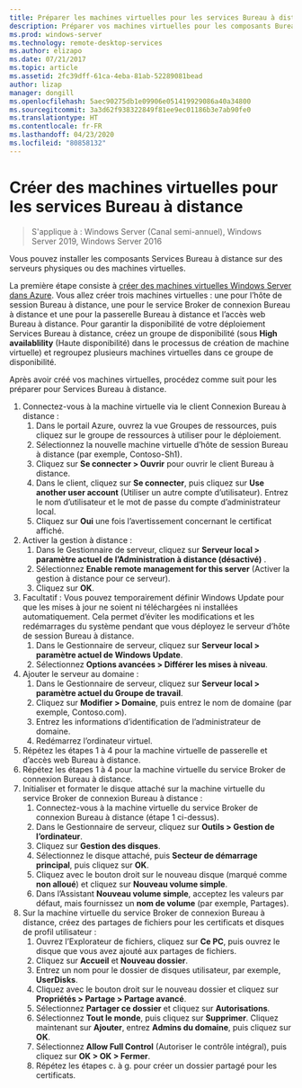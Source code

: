 ```yaml
---
title: Préparer les machines virtuelles pour les services Bureau à distance
description: Préparer vos machines virtuelles pour les composants Bureau à distance
ms.prod: windows-server
ms.technology: remote-desktop-services
ms.author: elizapo
ms.date: 07/21/2017
ms.topic: article
ms.assetid: 2fc39dff-61ca-4eba-81ab-52289081bead
author: lizap
manager: dongill
ms.openlocfilehash: 5aec90275db1e09906e051419929086a40a34800
ms.sourcegitcommit: 3a3d62f938322849f81ee9ec01186b3e7ab90fe0
ms.translationtype: HT
ms.contentlocale: fr-FR
ms.lasthandoff: 04/23/2020
ms.locfileid: "80858132"
---
```

# <a name="create-virtual-machines-for-remote-desktop"></a>Créer des machines virtuelles pour les services Bureau à distance

>S'applique à : Windows Server (Canal semi-annuel), Windows Server 2019, Windows Server 2016

Vous pouvez installer les composants Services Bureau à distance sur des serveurs physiques ou des machines virtuelles. 

La première étape consiste à [créer des machines virtuelles Windows Server dans Azure](/azure/virtual-machines/windows/quick-create-portal). Vous allez créer trois machines virtuelles : une pour l’hôte de session Bureau à distance, une pour le service Broker de connexion Bureau à distance et une pour la passerelle Bureau à distance et l’accès web Bureau à distance. Pour garantir la disponibilité de votre déploiement Services Bureau à distance, créez un groupe de disponibilité (sous **High availablility** (Haute disponibilité) dans le processus de création de machine virtuelle) et regroupez plusieurs machines virtuelles dans ce groupe de disponibilité.
 
Après avoir créé vos machines virtuelles, procédez comme suit pour les préparer pour Services Bureau à distance.

1.  Connectez-vous à la machine virtuelle via le client Connexion Bureau à distance :  
    1.  Dans le portail Azure, ouvrez la vue Groupes de ressources, puis cliquez sur le groupe de ressources à utiliser pour le déploiement.  
    2.  Sélectionnez la nouvelle machine virtuelle d’hôte de session Bureau à distance (par exemple, Contoso-Sh1).  
    3.  Cliquez sur **Se connecter > Ouvrir** pour ouvrir le client Bureau à distance.  
    4.  Dans le client, cliquez sur **Se connecter**, puis cliquez sur **Use another user account** (Utiliser un autre compte d’utilisateur). Entrez le nom d’utilisateur et le mot de passe du compte d’administrateur local.  
    5.  Cliquez sur **Oui** une fois l’avertissement concernant le certificat affiché.  
2.  Activer la gestion à distance :  
    1.  Dans le Gestionnaire de serveur, cliquez sur **Serveur local > paramètre actuel de l’Administration à distance (désactivé)** .  
    2.  Sélectionnez **Enable remote management for this server** (Activer la gestion à distance pour ce serveur).  
    3.  Cliquez sur **OK**.  
3.  Facultatif : Vous pouvez temporairement définir Windows Update pour que les mises à jour ne soient ni téléchargées ni installées automatiquement. Cela permet d’éviter les modifications et les redémarrages du système pendant que vous déployez le serveur d’hôte de session Bureau à distance.  
    1.  Dans le Gestionnaire de serveur, cliquez sur **Serveur local > paramètre actuel de Windows Update**.  
    2.  Sélectionnez **Options avancées > Différer les mises à niveau**.   
4.  Ajouter le serveur au domaine :  
    1.  Dans le Gestionnaire de serveur, cliquez sur **Serveur local > paramètre actuel du Groupe de travail**.  
    2.  Cliquez sur **Modifier > Domaine**, puis entrez le nom de domaine (par exemple, Contoso.com).  
    3.  Entrez les informations d’identification de l’administrateur de domaine.  
    4.  Redémarrez l’ordinateur virtuel.  
5.  Répétez les étapes 1 à 4 pour la machine virtuelle de passerelle et d’accès web Bureau à distance.  
6.  Répétez les étapes 1 à 4 pour la machine virtuelle du service Broker de connexion Bureau à distance.  
7.  Initialiser et formater le disque attaché sur la machine virtuelle du service Broker de connexion Bureau à distance :  
    1.  Connectez-vous à la machine virtuelle du service Broker de connexion Bureau à distance (étape 1 ci-dessus).  
    2.  Dans le Gestionnaire de serveur, cliquez sur **Outils > Gestion de l’ordinateur**.  
    3.  Cliquez sur **Gestion des disques**.  
    4.  Sélectionnez le disque attaché, puis **Secteur de démarrage principal**, puis cliquez sur **OK**.  
    5.  Cliquez avec le bouton droit sur le nouveau disque (marqué comme **non alloué**) et cliquez sur **Nouveau volume simple**.  
    6.  Dans l’Assistant **Nouveau volume simple**, acceptez les valeurs par défaut, mais fournissez un **nom de volume** (par exemple, Partages).  
8.  Sur la machine virtuelle du service Broker de connexion Bureau à distance, créez des partages de fichiers pour les certificats et disques de profil utilisateur :   
    1.  Ouvrez l’Explorateur de fichiers, cliquez sur **Ce PC**, puis ouvrez le disque que vous avez ajouté aux partages de fichiers.  
    2.  Cliquez sur **Accueil** et **Nouveau dossier**.  
    3.  Entrez un nom pour le dossier de disques utilisateur, par exemple, **UserDisks**.  
    4.  Cliquez avec le bouton droit sur le nouveau dossier et cliquez sur **Propriétés > Partage > Partage avancé**.  
    5.  Sélectionnez **Partager ce dossier** et cliquez sur **Autorisations**.  
    6.  Sélectionnez **Tout le monde**, puis cliquez sur **Supprimer**. Cliquez maintenant sur **Ajouter**, entrez **Admins du domaine**, puis cliquez sur **OK**.  
    7.  Sélectionnez **Allow Full Control** (Autoriser le contrôle intégral), puis cliquez sur **OK > OK > Fermer**.  
    8.  Répétez les étapes c. à g. pour créer un dossier partagé pour les certificats.   


